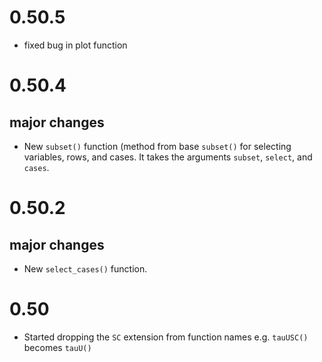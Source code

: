 # 0.50.5

- fixed bug in plot function

# 0.50.4

## major changes

- New `subset()` function (method from base `subset()`  for selecting variables, rows, and cases. It takes the arguments `subset`, `select`, and `cases`.

# 0.50.2

## major changes

- New `select_cases()` function.

# 0.50

- Started dropping the `SC` extension from function names e.g. `tauUSC()` becomes `tauU()`
